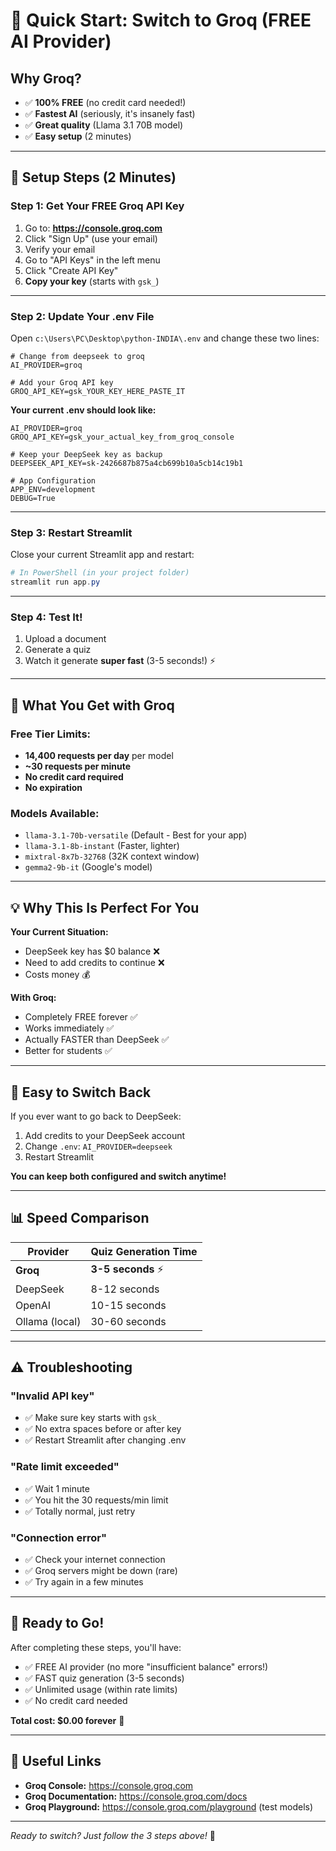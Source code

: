 # 🚀 Quick Start: Switch to Groq (FREE AI Provider)

## Why Groq?
- ✅ **100% FREE** (no credit card needed!)
- ✅ **Fastest AI** (seriously, it's insanely fast)
- ✅ **Great quality** (Llama 3.1 70B model)
- ✅ **Easy setup** (2 minutes)

---

## 📝 Setup Steps (2 Minutes)

### Step 1: Get Your FREE Groq API Key

1. Go to: **https://console.groq.com**
2. Click "Sign Up" (use your email)
3. Verify your email
4. Go to "API Keys" in the left menu
5. Click "Create API Key"
6. **Copy your key** (starts with `gsk_`)

---

### Step 2: Update Your .env File

Open `c:\Users\PC\Desktop\python-INDIA\.env` and change these two lines:

```properties
# Change from deepseek to groq
AI_PROVIDER=groq

# Add your Groq API key
GROQ_API_KEY=gsk_YOUR_KEY_HERE_PASTE_IT
```

**Your current .env should look like:**
```properties
AI_PROVIDER=groq
GROQ_API_KEY=gsk_your_actual_key_from_groq_console

# Keep your DeepSeek key as backup
DEEPSEEK_API_KEY=sk-2426687b875a4cb699b10a5cb14c19b1

# App Configuration
APP_ENV=development
DEBUG=True
```

---

### Step 3: Restart Streamlit

Close your current Streamlit app and restart:

```powershell
# In PowerShell (in your project folder)
streamlit run app.py
```

---

### Step 4: Test It!

1. Upload a document
2. Generate a quiz
3. Watch it generate **super fast** (3-5 seconds!) ⚡

---

## 🎯 What You Get with Groq

### Free Tier Limits:
- **14,400 requests per day** per model
- **~30 requests per minute**
- **No credit card required**
- **No expiration**

### Models Available:
- `llama-3.1-70b-versatile` (Default - Best for your app)
- `llama-3.1-8b-instant` (Faster, lighter)
- `mixtral-8x7b-32768` (32K context window)
- `gemma2-9b-it` (Google's model)

---

## 💡 Why This Is Perfect For You

**Your Current Situation:**
- DeepSeek key has $0 balance ❌
- Need to add credits to continue ❌
- Costs money 💰

**With Groq:**
- Completely FREE forever ✅
- Works immediately ✅
- Actually FASTER than DeepSeek ✅
- Better for students ✅

---

## 🔄 Easy to Switch Back

If you ever want to go back to DeepSeek:

1. Add credits to your DeepSeek account
2. Change `.env`: `AI_PROVIDER=deepseek`
3. Restart Streamlit

**You can keep both configured and switch anytime!**

---

## 📊 Speed Comparison

| Provider | Quiz Generation Time |
|----------|---------------------|
| **Groq** | **3-5 seconds** ⚡ |
| DeepSeek | 8-12 seconds |
| OpenAI | 10-15 seconds |
| Ollama (local) | 30-60 seconds |

---

## ⚠️ Troubleshooting

### "Invalid API key"
- ✅ Make sure key starts with `gsk_`
- ✅ No extra spaces before or after key
- ✅ Restart Streamlit after changing .env

### "Rate limit exceeded"
- ✅ Wait 1 minute
- ✅ You hit the 30 requests/min limit
- ✅ Totally normal, just retry

### "Connection error"
- ✅ Check your internet connection
- ✅ Groq servers might be down (rare)
- ✅ Try again in a few minutes

---

## 🎉 Ready to Go!

After completing these steps, you'll have:
- ✅ FREE AI provider (no more "insufficient balance" errors!)
- ✅ FAST quiz generation (3-5 seconds)
- ✅ Unlimited usage (within rate limits)
- ✅ No credit card needed

**Total cost: $0.00 forever** 🎉

---

## 🔗 Useful Links

- **Groq Console:** https://console.groq.com
- **Groq Documentation:** https://console.groq.com/docs
- **Groq Playground:** https://console.groq.com/playground (test models)

---

_Ready to switch? Just follow the 3 steps above!_ 🚀
